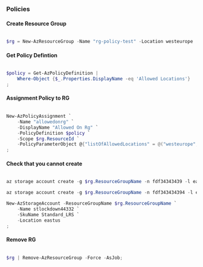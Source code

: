 ### Policies

#### Create Resource Group

```powershell

$rg = New-AzResourceGroup -Name "rg-policy-test" -Location westeurope

```

#### Get Policy Defintion

```powershell

$policy = Get-AzPolicyDefinition | 
	Where-Object {$_.Properties.DisplayName -eq 'Allowed Locations'}
;

```

#### Assignment Policy to RG

```powershell

New-AzPolicyAssignment `
	-Name "allowedonrg" `
	-DisplayName "Allowed On Rg" `
	-PolicyDefinition $policy `
	-Scope $rg.ResourceId `
	-PolicyParameterObject @{"listOfAllowedLocations" = @("westeurope","northeurope")}
;

```

#### Check that you cannot create 

```powershell

az storage account create -g $rg.ResourceGroupName -n fdf34343439 -l eastus;

az storage account create -g $rg.ResourceGroupName -n fdf343434394 -l eastus;

New-AzStorageAccount -ResourceGroupName $rg.ResourceGroupName `
	-Name stlockdown44332 `
	-SkuName Standard_LRS `
	-Location eastus
;

```

#### Remove RG

```powershell

$rg | Remove-AzResourceGroup -Force -AsJob;

```